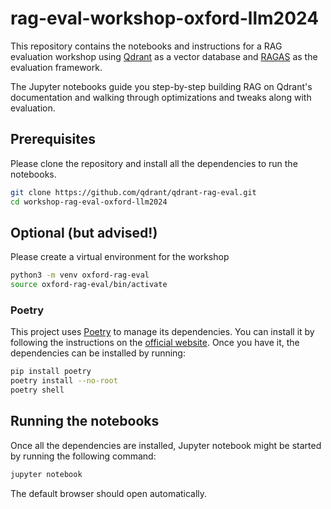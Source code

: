 # rag-eval-workshop-oxford-llm2024

This repository contains the notebooks and instructions for a RAG evaluation workshop using [Qdrant](https://qdrant.tech/) as a vector database and [RAGAS](https://docs.ragas.io/en/latest/index.html) as the evaluation framework.

The Jupyter notebooks guide you step-by-step building RAG on Qdrant's documentation and walking through optimizations and tweaks along with evaluation.

## Prerequisites

Please clone the repository and install all the dependencies to run the notebooks.

```bash
git clone https://github.com/qdrant/qdrant-rag-eval.git
cd workshop-rag-eval-oxford-llm2024
```

## Optional (but advised!)

Please create a virtual environment for the workshop

```bash
python3 -m venv oxford-rag-eval
source oxford-rag-eval/bin/activate
```

### Poetry

This project uses [Poetry](https://python-poetry.org/) to manage its dependencies. You can install it by following the instructions on the [official website](https://python-poetry.org/docs/#installation).
Once you have it, the dependencies can be installed by running:

```bash
pip install poetry
poetry install --no-root
poetry shell
```

## Running the notebooks

Once all the dependencies are installed, Jupyter notebook might be started by running the following command:

```bash
jupyter notebook
```

The default browser should open automatically.
